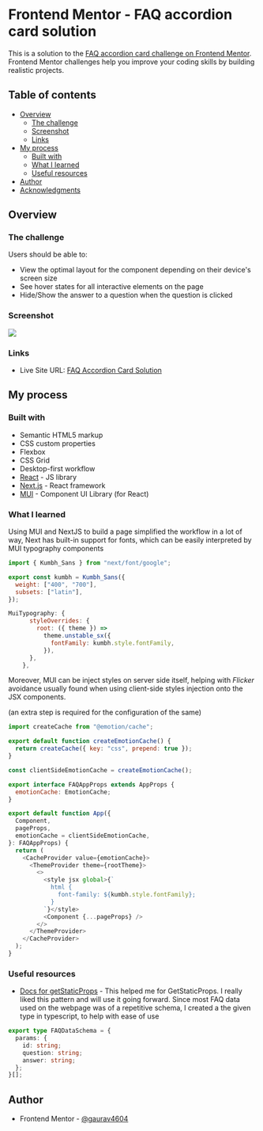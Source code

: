 # Frontend Mentor - FAQ accordion card solution

This is a solution to the [FAQ accordion card challenge on Frontend Mentor](https://www.frontendmentor.io/challenges/faq-accordion-card-XlyjD0Oam). Frontend Mentor challenges help you improve your coding skills by building realistic projects.

## Table of contents

- [Overview](#overview)
  - [The challenge](#the-challenge)
  - [Screenshot](#screenshot)
  - [Links](#links)
- [My process](#my-process)
  - [Built with](#built-with)
  - [What I learned](#what-i-learned)
  - [Useful resources](#useful-resources)
- [Author](#author)
- [Acknowledgments](#acknowledgments)

## Overview

### The challenge

Users should be able to:

- View the optimal layout for the component depending on their device's screen size
- See hover states for all interactive elements on the page
- Hide/Show the answer to a question when the question is clicked

### Screenshot

![](./screenshot.jpg)

### Links

<!-- - Solution URL: [Add solution URL here](https://your-solution-url.com) -->

- Live Site URL: [FAQ Accordion Card Solution](https://faq-accordion-card-ashy-psi.vercel.app/)

## My process

### Built with

- Semantic HTML5 markup
- CSS custom properties
- Flexbox
- CSS Grid
- Desktop-first workflow
- [React](https://reactjs.org/) - JS library
- [Next.js](https://nextjs.org/) - React framework
- [MUI](https://mui.com/material-ui/) - Component UI Library (for React)

### What I learned

Using MUI and NextJS to build a page simplified the workflow in a lot of way, Next has built-in support for fonts, which can be easily interpreted by MUI typography components

```js
import { Kumbh_Sans } from "next/font/google";

export const kumbh = Kumbh_Sans({
  weight: ["400", "700"],
  subsets: ["latin"],
});
```

```js
MuiTypography: {
      styleOverrides: {
        root: ({ theme }) =>
          theme.unstable_sx({
            fontFamily: kumbh.style.fontFamily,
          }),
      },
    },
```

Moreover, MUI can be inject styles on server side itself, helping with _Flicker_ avoidance
usually found when using client-side styles injection onto the JSX components.

(an extra step is required for the configuration of the same)

```js
import createCache from "@emotion/cache";

export default function createEmotionCache() {
  return createCache({ key: "css", prepend: true });
}
```

```js
const clientSideEmotionCache = createEmotionCache();

export interface FAQAppProps extends AppProps {
  emotionCache: EmotionCache;
}

export default function App({
  Component,
  pageProps,
  emotionCache = clientSideEmotionCache,
}: FAQAppProps) {
  return (
    <CacheProvider value={emotionCache}>
      <ThemeProvider theme={rootTheme}>
        <>
          <style jsx global>{`
            html {
              font-family: ${kumbh.style.fontFamily};
            }
          `}</style>
          <Component {...pageProps} />
        </>
      </ThemeProvider>
    </CacheProvider>
  );
}
```

### Useful resources

- [Docs for getStaticProps](https://nextjs.org/docs/api-reference/data-fetching/get-static-props) - This helped me for GetStaticProps. I really liked this pattern and will use it going forward.
  Since most FAQ data used on the webpage was of a repetitive schema, I created a the given type in
  typescript, to help with ease of use

```ts
export type FAQDataSchema = {
  params: {
    id: string;
    question: string;
    answer: string;
  };
}[];
```

## Author

- Frontend Mentor - [@gaurav4604](https://www.frontendmentor.io/profile/gaurav4604)

